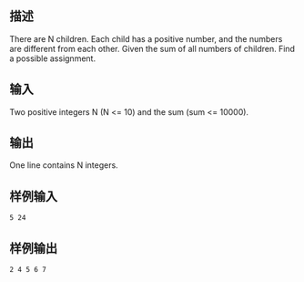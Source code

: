 ## 描述


There are N children. Each child has a positive number, and the numbers are different from each other. Given the sum of all numbers of children. Find a possible assignment.

## 输入


Two positive integers N (N <= 10) and the sum (sum <= 10000).

## 输出


One line contains N integers.

## 样例输入


```
5 24
```


## 样例输出


```
2 4 5 6 7
```



